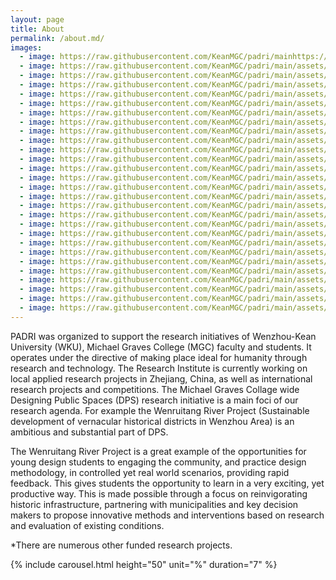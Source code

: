```yaml
---
layout: page
title: About
permalink: /about.md/
images:
  - image: https://raw.githubusercontent.com/KeanMGC/padri/mainhttps://raw.githubusercontent.com/KeanMGC/padri/main/assets/IMG_20210319_134639.jpg"
  - image: https://raw.githubusercontent.com/KeanMGC/padri/main/assets/IMG_20210328_151116.jpg"
  - image: https://raw.githubusercontent.com/KeanMGC/padri/main/assets/IMG_20210328_193036.jpg"
  - image: https://raw.githubusercontent.com/KeanMGC/padri/main/assets/IMG_20210423_185827.jpg"
  - image: https://raw.githubusercontent.com/KeanMGC/padri/main/assets/IMG_20210428_152921.jpg"
  - image: https://raw.githubusercontent.com/KeanMGC/padri/main/assets/IMG_20210522_104153.jpg"
  - image: https://raw.githubusercontent.com/KeanMGC/padri/main/assets/IMG_20210522_132429.jpg"
  - image: https://raw.githubusercontent.com/KeanMGC/padri/main/assets/IMG_20210522_135913.jpg"
  - image: https://raw.githubusercontent.com/KeanMGC/padri/main/assets/_[1].jpg"
  - image: https://raw.githubusercontent.com/KeanMGC/padri/main/assets/IMG_20190307_163255.jpg"
  - image: https://raw.githubusercontent.com/KeanMGC/padri/main/assets/IMG_20190403_135126.jpg"
  - image: https://raw.githubusercontent.com/KeanMGC/padri/main/assets/IMG_20190419_165036.jpg"
  - image: https://raw.githubusercontent.com/KeanMGC/padri/main/assets/IMG_20190507_192933.jpg
  - image: https://raw.githubusercontent.com/KeanMGC/padri/main/assets/IMG_20190508_120417.jpg
  - image: https://raw.githubusercontent.com/KeanMGC/padri/main/assets/IMG_20190525_133946.jpg
  - image: https://raw.githubusercontent.com/KeanMGC/padri/main/assets/IMG_20190527_120258.jpg
  - image: https://raw.githubusercontent.com/KeanMGC/padri/main/assets/IMG_20190527_120537.jpg
  - image: https://raw.githubusercontent.com/KeanMGC/padri/main/assets/IMG_20190527_151832.jpg
  - image: https://raw.githubusercontent.com/KeanMGC/padri/main/assets/IMG_20190527_161420.jpg
  - image: https://raw.githubusercontent.com/KeanMGC/padri/main/assets/IMG_20190529_191643.jpg
  - image: https://raw.githubusercontent.com/KeanMGC/padri/main/assets/IMG_20191124_092025.jpg
  - image: https://raw.githubusercontent.com/KeanMGC/padri/main/assets/IMG_20191207_090348.jpg
  - image: https://raw.githubusercontent.com/KeanMGC/padri/main/assets/IMG_20201112_160534.jpg
  - image: https://raw.githubusercontent.com/KeanMGC/padri/main/assets/IMG_20201113_111204.jpg
  - image: https://raw.githubusercontent.com/KeanMGC/padri/main/assets/IMG_20210129_093400.jpg
  - image: https://raw.githubusercontent.com/KeanMGC/padri/main/assets/IMG_20210129_100557.jpg
  - image: https://raw.githubusercontent.com/KeanMGC/padri/main/assets/IMG_20210129_105749.jpg
  - image: https://raw.githubusercontent.com/KeanMGC/padri/main/assets/_%5B1%5D.jpg
---
```


PADRI was organized to support the research initiatives of Wenzhou-Kean University (WKU), Michael Graves College (MGC) faculty and students. It operates under the directive of making place ideal for humanity through research and technology. The Research Institute is currently working on local applied research projects in Zhejiang, China, as well as international research projects and competitions. The Michael Graves Collage wide Designing Public Spaces (DPS) research initiative is a main foci of our research agenda. For example the Wenruitang River Project (Sustainable development of vernacular historical districts in Wenzhou Area) is an ambitious and substantial part of DPS.

The Wenruitang River Project is a great example of the opportunities for young design students to engaging the community, and practice design methodology, in controlled yet real world scenarios, providing rapid feedback. This gives students the opportunity to learn in a very exciting, yet productive way. This is made possible through a focus on reinvigorating historic infrastructure, partnering with municipalities and key decision makers to propose innovative methods and interventions based on research and evaluation of existing conditions.

*There are numerous other funded research projects.



{% include carousel.html height="50" unit="%" duration="7" %}
